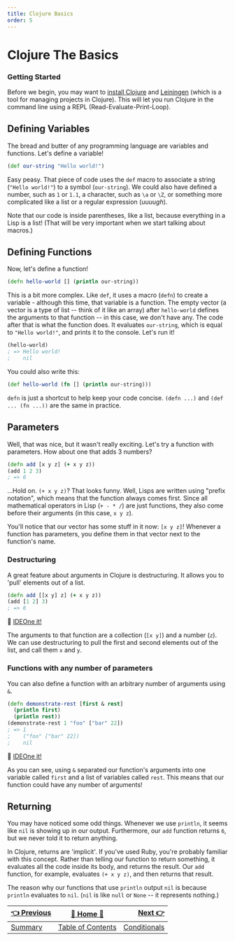 ```yaml
---
title: Clojure Basics
order: 5
---
```

# Clojure The Basics

### Getting Started

Before we begin, you may want to [install Clojure](http://clojure.org/guides/getting_started) and [Leiningen](http://leiningen.org/#install) (which is a tool for managing projects in Clojure). This will let you run Clojure in the command line using a REPL (Read-Evaluate-Print-Loop).

## Defining Variables

The bread and butter of any programming language are variables and functions. Let's define a variable!

```clojure
(def our-string "Hello world!")
```

Easy peasy. That piece of code uses the `def` macro to associate a string (`"Hello world!"`) to a symbol (`our-string`). We could also have defined a number, such as `1` or `1.1`, a character, such as `\a` or `\Z`, or something more complicated like a list or a regular expression (_uuuugh_).

Note that our code is inside parentheses, like a list, because everything in a Lisp is a list! (That will be very important when we start talking about macros.)

## Defining Functions

Now, let's define a function!

```clojure
(defn hello-world [] (println our-string))
```

This is a bit more complex. Like `def`, it uses a macro (`defn`) to create a variable - although this time, that variable is a function. The empty vector (a vector is a type of list -- think of it like an array) after `hello-world` defines the arguments to that function -- in this case, we don't have any. The code after that is what the function does. It evaluates `our-string`, which is equal to `"Hello world!"`, and prints it to the console. Let's run it!

```clojure
(hello-world)
; => Hello world!
;    nil
```

You could also write this:

```clojure
(def hello-world (fn [] (println our-string)))
```

`defn` is just a shortcut to help keep your code concise. `(defn ...)` and `(def ... (fn ...))` are the same in practice.

## Parameters

Well, that was nice, but it wasn't really exciting. Let's try a function with parameters. How about one that adds 3 numbers?

```clojure
(defn add [x y z] (+ x y z))
(add 1 2 3)
; => 6
```

...Hold on. `(+ x y z)`? That looks funny. Well, Lisps are written using "prefix notation", which means that the function always comes first. Since all mathematical operators in Lisp (`+ - * /`) are just functions, they also come before their arguments (in this case, `x y z`).

You'll notice that our vector has some stuff in it now: `[x y z]`! Whenever a function has parameters, you define them in that vector next to the function's name.

### Destructuring

A great feature about arguments in Clojure is destructuring. It allows you to 'pull' elements out of a list.

```clojure
(defn add [[x y] z] (+ x y z))
(add [1 2] 3)
; => 6
```

:rocket: [IDEOne it!](https://ideone.com/SWlvKn)

The arguments to that function are a collection (`[x y]`) and a number (`z`). We can use destructuring to pull the first and second elements out of the list, and call them `x` and `y`.

### Functions with any number of parameters

You can also define a function with an arbitrary number of arguments using `&`.

```clojure
(defn demonstrate-rest [first & rest]
  (println first)
  (println rest))
(demonstrate-rest 1 "foo" ["bar" 22])
; => 1
;    ("foo" ["bar" 22])
;    nil
```

:rocket: [IDEOne it!](https://ideone.com/VftymP)

As you can see, using `&` separated our function's arguments into one variable called `first` and a list of variables called `rest`. This means that our function could have any number of arguments!

## Returning

You may have noticed some odd things. Whenever we use `println`, it seems like `nil` is showing up in our output. Furthermore, our `add` function returns `6`, but we never told it to return anything.

In Clojure, returns are 'implicit'. If you've used Ruby, you're probably familiar with this concept. Rather than telling our function to return something, it evaluates all the code inside its body, and returns the result. Our `add` function, for example, evaluates `(+ x y z)`, and then returns that result.

The reason why our functions that use `println` output `nil` is because `println` evaluates to `nil`. (`nil` is like `null` or `None` -- it represents nothing.)


| [:point_left: Previous](Clojure-Summary) | [:book: Home :book:](Clojure) | [Next :point_right:](Clojure-Conditionals)|
|:---|:---:|----:|
| [Summary](Clojure-Summary) | [Table of Contents](Clojure) | [Conditionals](Clojure-Conditionals)|
